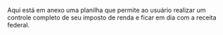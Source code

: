 Aqui está em anexo uma planilha que permite ao usuário realizar um controle completo de seu imposto de renda e ficar em dia com a receita federal.